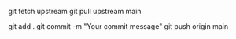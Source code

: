 git fetch upstream
git pull upstream main



git add .
git commit -m "Your commit message"
git push origin main 
